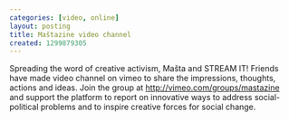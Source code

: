 ```yaml
---
categories: [video, online]
layout: posting
title: Maštazine video channel
created: 1299879305
---
```


Spreading the word of creative activism, Mašta and STREAM IT! Friends have made video channel on vimeo to share the impressions, thoughts, actions and ideas. Join the group at <a href="http://vimeo.com/groups/mastazine">http://vimeo.com/groups/mastazine</a> and support the platform to report on innovative ways to address social-political problems and to inspire creative forces for social change.